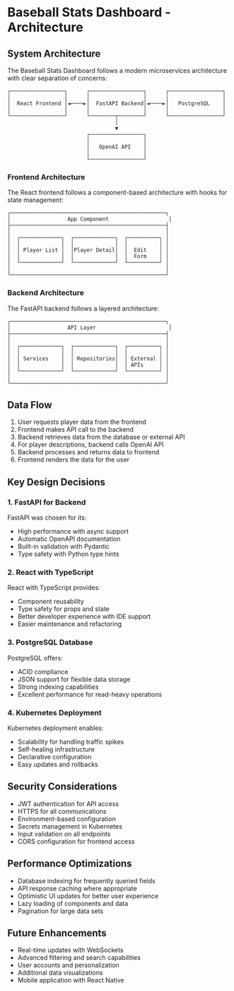 # Baseball Stats Dashboard - Architecture

## System Architecture

The Baseball Stats Dashboard follows a modern microservices architecture with clear separation of concerns:

```
┌─────────────────┐      ┌─────────────────┐      ┌─────────────────┐
│                 │      │                 │      │                 │
│  React Frontend │◄────►│  FastAPI Backend│◄────►│   PostgreSQL    │
│                 │      │                 │      │                 │
└─────────────────┘      └────────┬────────┘      └─────────────────┘
                                  │
                                  ▼
                         ┌─────────────────┐
                         │                 │
                         │   OpenAI API    │
                         │                 │
                         └─────────────────┘
```

### Frontend Architecture

The React frontend follows a component-based architecture with hooks for state management:

```
┌─────────────────────────────────────────────────┐
│                  App Component                   │
├─────────────────────────────────────────────────┤
│                                                 │
│  ┌─────────────┐  ┌─────────────┐  ┌──────────┐ │
│  │             │  │             │  │          │ │
│  │ Player List │  │Player Detail│  │  Edit    │ │
│  │             │  │             │  │  Form    │ │
│  └─────────────┘  └─────────────┘  └──────────┘ │
│                                                 │
└─────────────────────────────────────────────────┘
```

### Backend Architecture

The FastAPI backend follows a layered architecture:

```
┌─────────────────────────────────────────────────┐
│                  API Layer                       │
├─────────────────────────────────────────────────┤
│                                                 │
│  ┌─────────────┐  ┌─────────────┐  ┌──────────┐ │
│  │             │  │             │  │          │ │
│  │ Services    │  │ Repositories│  │ External │ │
│  │             │  │             │  │ APIs     │ │
│  └─────────────┘  └─────────────┘  └──────────┘ │
│                                                 │
└─────────────────────────────────────────────────┘
```

## Data Flow

1. User requests player data from the frontend
2. Frontend makes API call to the backend
3. Backend retrieves data from the database or external API
4. For player descriptions, backend calls OpenAI API
5. Backend processes and returns data to frontend
6. Frontend renders the data for the user

## Key Design Decisions

### 1. FastAPI for Backend

FastAPI was chosen for its:
- High performance with async support
- Automatic OpenAPI documentation
- Built-in validation with Pydantic
- Type safety with Python type hints

### 2. React with TypeScript

React with TypeScript provides:
- Component reusability
- Type safety for props and state
- Better developer experience with IDE support
- Easier maintenance and refactoring

### 3. PostgreSQL Database

PostgreSQL offers:
- ACID compliance
- JSON support for flexible data storage
- Strong indexing capabilities
- Excellent performance for read-heavy operations

### 4. Kubernetes Deployment

Kubernetes deployment enables:
- Scalability for handling traffic spikes
- Self-healing infrastructure
- Declarative configuration
- Easy updates and rollbacks

## Security Considerations

- JWT authentication for API access
- HTTPS for all communications
- Environment-based configuration
- Secrets management in Kubernetes
- Input validation on all endpoints
- CORS configuration for frontend access

## Performance Optimizations

- Database indexing for frequently queried fields
- API response caching where appropriate
- Optimistic UI updates for better user experience
- Lazy loading of components and data
- Pagination for large data sets

## Future Enhancements

- Real-time updates with WebSockets
- Advanced filtering and search capabilities
- User accounts and personalization
- Additional data visualizations
- Mobile application with React Native
